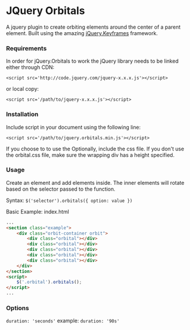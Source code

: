 # JQuery Orbitals
A jquery plugin to create orbiting elements around the center of a parent element.
Built using the amazing [jQuery.Keyframes](https://github.com/Keyframes/jQuery.Keyframes) framework.

### Requirements
In order for jQuery.Orbitals to work the jQuery library needs to be linked either through CDN:

```
<script src='http://code.jquery.com/jquery-x.x.x.js'></script>
```

or local copy:

```
<script src='/path/to/jquery-x.x.x.js'></script>
```

### Installation
Include script in your document using the following line:

```
<script src='/path/to/jquery.orbitals.min.js'></script>
```
If you choose to to use the 
Optionally, include the css file. If you don't use the orbital.css file, make sure the wrapping div has a height  specified.

### Usage
Create an element and add elements inside. The inner elements will rotate based on the selector passed to the function.

Syntax: ` $('selector').orbitals({ option: value }) `

Basic Example:
index.html
```html
...
<section class="example">
    <div class="orbit-container orbit">
        <div class="orbital"></div>
        <div class="orbital"></div>
        <div class="orbital"></div>
        <div class="orbital"></div>
        <div class="orbital"></div>
    </div>
</section>
<script>
    $('.orbital').orbitals();
</script>
...
```

### Options
` duration: 'seconds' ` 
example: ` duration: '90s' `
